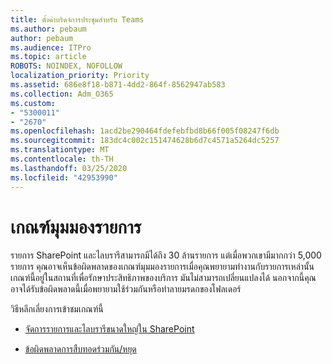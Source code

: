 ```yaml
---
title: ตั้งค่าบริดจ์การประชุมสําหรับ Teams
ms.author: pebaum
author: pebaum
ms.audience: ITPro
ms.topic: article
ROBOTS: NOINDEX, NOFOLLOW
localization_priority: Priority
ms.assetid: 686e8f18-b871-4dd2-864f-8562947ab583
ms.collection: Adm_O365
ms.custom:
- "5300011"
- "2670"
ms.openlocfilehash: 1acd2be290464fdefebfbd8b66f005f08247f6db
ms.sourcegitcommit: 183dc4c002c151474628b6d7c4571a5264dc5257
ms.translationtype: MT
ms.contentlocale: th-TH
ms.lasthandoff: 03/25/2020
ms.locfileid: "42953990"
---
```

# <a name="list-view-threshold"></a>เกณฑ์มุมมองรายการ

รายการ SharePoint และไลบรารีสามารถมีได้ถึง 30 ล้านรายการ แต่เมื่อพวกเขามีมากกว่า 5,000 รายการ คุณอาจเห็นข้อผิดพลาดของเกณฑ์มุมมองรายการเมื่อคุณพยายามทํางานกับรายการเหล่านั้น เกณฑ์นี้อยู่ในสถานที่เพื่อรักษาประสิทธิภาพของบริการ มันไม่สามารถเปลี่ยนแปลงได้ นอกจากนี้คุณอาจได้รับข้อผิดพลาดนี้เมื่อพยายามใช้ร่วมกันหรือทําลายมรดกของโฟลเดอร์

วิธีหลีกเลี่ยงการเข้าชมเกณฑ์นี้

- [จัดการรายการและไลบรารีขนาดใหญ่ใน SharePoint](https://support.office.com/article/manage-large-lists-and-libraries-in-sharepoint-b8588dae-9387-48c2-9248-c24122f07c59)

- [ข้อผิดพลาดการสืบทอดร่วมกัน/หยุด](https://docs.microsoft.com/SharePoint/troubleshoot/lists-and-libraries/error-share-break-inheritance)
